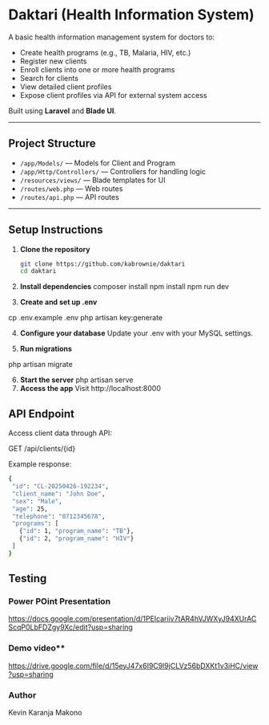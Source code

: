 # Daktari (Health Information System)

A basic health information management system for doctors to:
- Create health programs (e.g., TB, Malaria, HIV, etc.)
- Register new clients
- Enroll clients into one or more health programs
- Search for clients
- View detailed client profiles
- Expose client profiles via API for external system access

Built using **Laravel** and **Blade UI**.

---

## Project Structure

- `/app/Models/` — Models for Client and Program
- `/app/Http/Controllers/` — Controllers for handling logic
- `/resources/views/` — Blade templates for UI
- `/routes/web.php` — Web routes
- `/routes/api.php` — API routes

---

## Setup Instructions

1. **Clone the repository**
   ```bash
   git clone https://github.com/kabrownie/daktari
   cd daktari

2. **Install dependencies**
composer install
npm install
npm run dev

3. **Create and set up .env**

cp .env.example .env
php artisan key:generate

4. **Configure your database**
Update your .env with your MySQL settings.

5. **Run migrations**

php artisan migrate

6. **Start the server**
php artisan serve
7. **Access the app**
Visit http://localhost:8000


## API Endpoint

Access client data through API:

GET /api/clients/{id}

Example response:

 ```bash
{
  "id": "CL-20250426-192234",
  "client_name": "John Doe",
  "sex": "Male",
  "age": 25,
  "telephone": "0712345678",
  "programs": [
    {"id": 1, "program_name": "TB"},
    {"id": 2, "program_name": "HIV"}
  ]
}
````



## Testing

### Power POint Presentation
https://docs.google.com/presentation/d/1PEIcariiv7tAR4hVJWXyJ94XUrACScqP0LbFDZgy9Xc/edit?usp=sharing

### Demo video**
https://drive.google.com/file/d/15eyJ47x6I9C9l9jCLVz56bDXKt1v3iHC/view?usp=sharing



### Author

Kevin Karanja Makono
